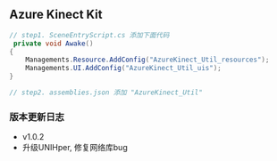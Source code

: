 ## Azure Kinect Kit


```c#
// step1. SceneEntryScript.cs 添加下面代码
 private void Awake()
{
    Managements.Resource.AddConfig("AzureKinect_Util_resources");
    Managements.UI.AddConfig("AzureKinect_Util_uis");
}

// step2. assemblies.json 添加 "AzureKinect_Util"

```

### 版本更新日志
- v1.0.2
 - 升级UNIHper, 修复网络库bug